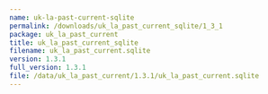 ```yaml
---
name: uk-la-past-current-sqlite
permalink: /downloads/uk_la_past_current_sqlite/1_3_1
package: uk_la_past_current
title: uk_la_past_current_sqlite
filename: uk_la_past_current.sqlite
version: 1.3.1
full_version: 1.3.1
file: /data/uk_la_past_current/1.3.1/uk_la_past_current.sqlite
---
```

